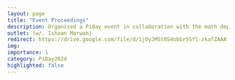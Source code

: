 ```yaml
---
layout: page
title: "Event Proceedings"
description: Organised a Piday event in collaboration with the math department at IIITD.
outlet: (w/. Ishaan Marwah)
redirect: https://drive.google.com/file/d/1jOyJMSt0S4obbr5SYl-zkafZAAAfNRnA/view?usp=sharing
img:  
importance: 1
category: PiDay2024
highlighted: false
---
```

